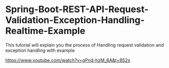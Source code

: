 # Spring-Boot-REST-API-Request-Validation-Exception-Handling-Realtime-Example
This tutorial will explain you the process of Handling request validation and exception handling with example



https://www.youtube.com/watch?v=gPnd-hzM_6A&t=852s
